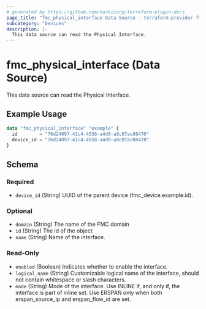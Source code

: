 ```yaml
---
# generated by https://github.com/hashicorp/terraform-plugin-docs
page_title: "fmc_physical_interface Data Source - terraform-provider-fmc"
subcategory: "Devices"
description: |-
  This data source can read the Physical Interface.
---
```


# fmc_physical_interface (Data Source)

This data source can read the Physical Interface.

## Example Usage

```terraform
data "fmc_physical_interface" "example" {
  id        = "76d24097-41c4-4558-a4d0-a8c07ac08470"
  device_id = "76d24097-41c4-4558-a4d0-a8c07ac08470"
}
```

<!-- schema generated by tfplugindocs -->
## Schema

### Required

- `device_id` (String) UUID of the parent device (fmc_device.example.id).

### Optional

- `domain` (String) The name of the FMC domain
- `id` (String) The id of the object
- `name` (String) Name of the interface.

### Read-Only

- `enabled` (Boolean) Indicates whether to enable the interface.
- `logical_name` (String) Customizable logical name of the interface, should not contain whitespace or slash characters.
- `mode` (String) Mode of the interface. Use INLINE if, and only if, the interface is part of inline set. Use ERSPAN only when both erspan_source_ip and erspan_flow_id are set.
